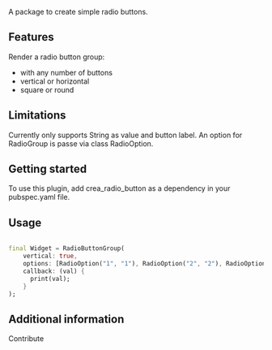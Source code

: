 <!-- 
This README describes the package. If you publish this package to pub.dev,
this README's contents appear on the landing page for your package.

For information about how to write a good package README, see the guide for
[writing package pages](https://dart.dev/guides/libraries/writing-package-pages). 

For general information about developing packages, see the Dart guide for
[creating packages](https://dart.dev/guides/libraries/create-library-packages)
and the Flutter guide for
[developing packages and plugins](https://flutter.dev/developing-packages). 
-->

A package to create simple radio buttons.

## Features

Render a radio button group:
* with any number of buttons
* vertical or horizontal
* square or round

## Limitations
Currently only supports String as value and button label. An option for RadioGroup is passe via class RadioOption.

## Getting started

To use this plugin, add crea_radio_button as a dependency in your pubspec.yaml file.

## Usage


```dart

final Widget = RadioButtonGroup(
    vertical: true,
    options: [RadioOption("1", "1"), RadioOption("2", "2"), RadioOption("3", "3")],
    callback: (val) {
      print(val);
    }
);


```

## Additional information

Contribute
